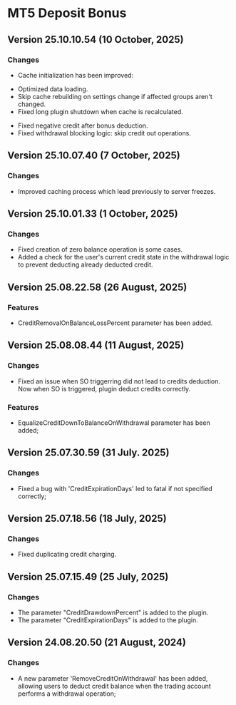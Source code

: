 # MT5 Deposit Bonus

## Version 25.10.10.54 (10 October, 2025)
### Changes
* Cache initialization has been improved:
- Optimized data loading.
- Skip cache rebuilding on settings change if affected groups aren't changed.
- Fixed long plugin shutdown when cache is recalculated.
* Fixed negative credit after bonus deduction.
* Fixed withdrawal blocking logic: skip credit out operations.

## Version 25.10.07.40 (7 October, 2025)
### Changes
* Improved caching process which lead previously to server freezes.

## Version 25.10.01.33 (1 October, 2025)
### Changes
* Fixed creation of zero balance operation is some cases.
* Added a check for the user's current credit state in the withdrawal logic to prevent deducting already deducted credit. 

## Version 25.08.22.58 (26 August, 2025)
### Features
* CreditRemovalOnBalanceLossPercent parameter has been added.

## Version 25.08.08.44 (11 August, 2025)
### Changes
* Fixed an issue when SO triggerring did not lead to credits deduction. Now when SO is triggered, plugin deduct credits correctly.
### Features
* EqualizeCreditDownToBalanceOnWithdrawal parameter has been added;

## Version 25.07.30.59 (31 July. 2025)
### Changes
* Fixed a bug with 'CreditExpirationDays' led to fatal if not specified correctly;

## Version 25.07.18.56 (18 July, 2025)
### Changes
* Fixed duplicating credit charging.

## Version 25.07.15.49 (25 July, 2025)
### Changes
* The parameter "CreditDrawdownPercent" is added to the plugin.
* The parameter "CreditExpirationDays" is added to the plugin.

## Version 24.08.20.50 (21 August, 2024)
### Changes
* A new parameter 'RemoveCreditOnWithdrawal' has been added, allowing users to deduct credit balance when the trading account performs a withdrawal operation;
